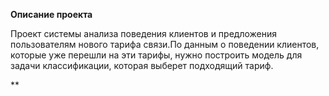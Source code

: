 **Описание проекта**

Проект системы анализа поведения клиентов и предложения пользователям нового тарифа связи.По данным о поведении клиентов, которые уже перешли на эти тарифы, нужно построить модель для задачи классификации, которая выберет подходящий тариф. 

**
